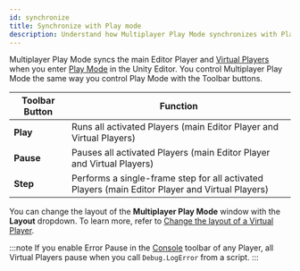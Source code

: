```yaml
---
id: synchronize
title: Synchronize with Play mode
description: Understand how Multiplayer Play Mode synchronizes with Play mode for multiplayer testing.
---
```


Multiplayer Play Mode syncs the main Editor Player and [Virtual Players](../virtual-players) when you enter [Play Mode](https://docs.unity3d.com/Manual/GameView.html) in the Unity Editor. You control Multiplayer Play Mode the same way you control Play Mode with the Toolbar buttons.

| Toolbar Button | Function |
| --- | --- |
| **Play** | Runs all activated Players (main Editor Player and Virtual Players) |
| **Pause** | Pauses all activated Players (main Editor Player and Virtual Players) |
| **Step** | Performs a single-frame step for all activated Players (main Editor Player and Virtual Players) |

You can change the layout of the **Multiplayer Play Mode** window with the **Layout** dropdown. To learn more, refer to [Change the layout of a Virtual Player](virtual-players-layout).

:::note
If you enable Error Pause in the [Console](https://docs.unity3d.com/Manual/Console.html) toolbar of any Player, all Virtual Players pause when you call `Debug.LogError` from a script.
:::
